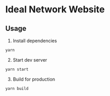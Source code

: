 # Ideal Network Website

## Usage

1. Install dependencies

```bash
yarn
```

2. Start dev server

```bash
yarn start
```

3. Build for production

```bash
yarn build
```
